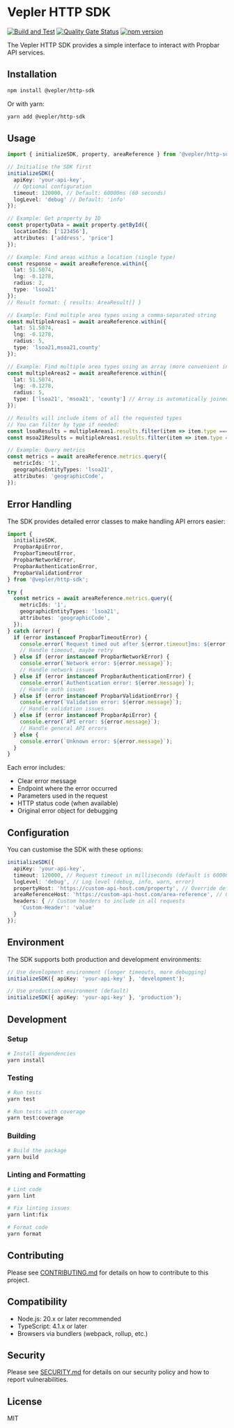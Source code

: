 # Vepler HTTP SDK

[![Build and Test](https://github.com/vepler/http-sdk/actions/workflows/build.yml/badge.svg)](https://github.com/vepler/http-sdk/actions/workflows/build.yml)
[![Quality Gate Status](https://sonarcloud.io/api/project_badges/measure?project=vepler_http-sdk&metric=alert_status)](https://sonarcloud.io/dashboard?id=vepler_http-sdk)
[![npm version](https://badge.fury.io/js/%40vepler%2Fhttp-sdk.svg)](https://badge.fury.io/js/%40vepler%2Fhttp-sdk)

The Vepler HTTP SDK provides a simple interface to interact with Propbar API services.

## Installation

```bash
npm install @vepler/http-sdk
```

Or with yarn:

```bash
yarn add @vepler/http-sdk
```

## Usage

```typescript
import { initializeSDK, property, areaReference } from '@vepler/http-sdk';

// Initialise the SDK first
initializeSDK({
  apiKey: 'your-api-key',
  // Optional configuration
  timeout: 120000, // Default: 60000ms (60 seconds)
  logLevel: 'debug' // Default: 'info'
});

// Example: Get property by ID
const propertyData = await property.getById({
  locationIds: ['123456'],
  attributes: ['address', 'price']
});

// Example: Find areas within a location (single type)
const response = await areaReference.within({
  lat: 51.5074,
  lng: -0.1278,
  radius: 2,
  type: 'lsoa21'
});
// Result format: { results: AreaResult[] }

// Example: Find multiple area types using a comma-separated string
const multipleAreas1 = await areaReference.within({
  lat: 51.5074,
  lng: -0.1278,
  radius: 5,
  type: 'lsoa21,msoa21,county'
});

// Example: Find multiple area types using an array (more convenient in code)
const multipleAreas2 = await areaReference.within({
  lat: 51.5074,
  lng: -0.1278,
  radius: 5,
  type: ['lsoa21', 'msoa21', 'county'] // Array is automatically joined with commas
});

// Results will include items of all the requested types
// You can filter by type if needed: 
const lsoaResults = multipleAreas1.results.filter(item => item.type === 'lsoa21');
const msoa21Results = multipleAreas1.results.filter(item => item.type === 'msoa21');

// Example: Query metrics 
const metrics = await areaReference.metrics.query({
  metricIds: '1',
  geographicEntityTypes: 'lsoa21',
  attributes: 'geographicCode',
});
```

## Error Handling

The SDK provides detailed error classes to make handling API errors easier:

```typescript
import { 
  initializeSDK, 
  PropbarApiError,
  PropbarTimeoutError,
  PropbarNetworkError, 
  PropbarAuthenticationError,
  PropbarValidationError 
} from '@vepler/http-sdk';

try {
  const metrics = await areaReference.metrics.query({
    metricIds: '1',
    geographicEntityTypes: 'lsoa21',
    attributes: 'geographicCode',
  });
} catch (error) {
  if (error instanceof PropbarTimeoutError) {
    console.error(`Request timed out after ${error.timeout}ms: ${error.message}`);
    // Handle timeout, maybe retry
  } else if (error instanceof PropbarNetworkError) {
    console.error(`Network error: ${error.message}`);
    // Handle network issues
  } else if (error instanceof PropbarAuthenticationError) {
    console.error(`Authentication error: ${error.message}`);
    // Handle auth issues
  } else if (error instanceof PropbarValidationError) {
    console.error(`Validation error: ${error.message}`);
    // Handle validation issues
  } else if (error instanceof PropbarApiError) {
    console.error(`API error: ${error.message}`);
    // Handle general API errors
  } else {
    console.error(`Unknown error: ${error.message}`);
  }
}
```

Each error includes:

- Clear error message
- Endpoint where the error occurred
- Parameters used in the request
- HTTP status code (when available)
- Original error object for debugging

## Configuration

You can customise the SDK with these options:

```typescript
initializeSDK({
  apiKey: 'your-api-key',
  timeout: 120000, // Request timeout in milliseconds (default is 60000ms/60s)
  logLevel: 'debug', // Log level (debug, info, warn, error)
  propertyHost: 'https://custom-api-host.com/property', // Override default API host
  areaReferenceHost: 'https://custom-api-host.com/area-reference', // Override default API host
  headers: { // Custom headers to include in all requests
    'Custom-Header': 'value'
  }
});
```

## Environment

The SDK supports both production and development environments:

```typescript
// Use development environment (longer timeouts, more debugging)
initializeSDK({ apiKey: 'your-api-key' }, 'development');

// Use production environment (default)
initializeSDK({ apiKey: 'your-api-key' }, 'production');
```

## Development

### Setup
```bash
# Install dependencies
yarn install
```

### Testing
```bash
# Run tests
yarn test

# Run tests with coverage
yarn test:coverage
```

### Building
```bash
# Build the package
yarn build
```

### Linting and Formatting
```bash
# Lint code
yarn lint

# Fix linting issues
yarn lint:fix

# Format code
yarn format
```

## Contributing

Please see [CONTRIBUTING.md](CONTRIBUTING.md) for details on how to contribute to this project.

## Compatibility

- Node.js: 20.x or later recommended
- TypeScript: 4.1.x or later
- Browsers via bundlers (webpack, rollup, etc.)

## Security

Please see [SECURITY.md](SECURITY.md) for details on our security policy and how to report vulnerabilities.

## License

MIT